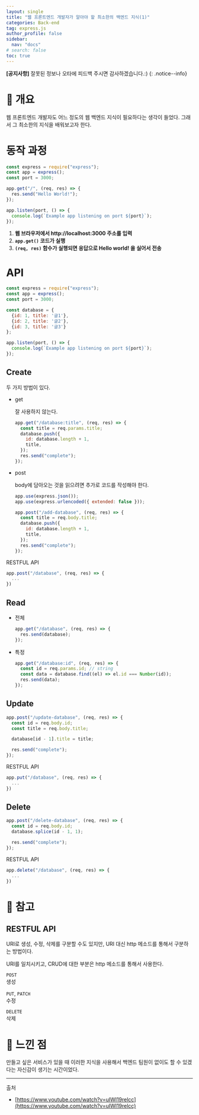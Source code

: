 ```yaml
---
layout: single
title: "웹 프론트엔드 개발자가 알아야 할 최소한의 백엔드 지식(1)"
categories: Back-end
tag: express.js
author_profile: false
sidebar:
  nav: "docs"
# search: false
toc: true
---
```


**[공지사항]** 잘못된 정보나 오타에 피드백 주시면 감사하겠습니다.:)
{: .notice--info}

# 🔎 개요

웹 프론트엔드 개발자도 어느 정도의 웹 백엔드 지식이 필요하다는 생각이 들었다. 그래서 그 최소한의 지식을 배워보고자 한다.

# 동작 과정

```js
const express = require("express");
const app = express();
const port = 3000;

app.get("/", (req, res) => {
  res.send("Hello World!");
});

app.listen(port, () => {
  console.log(`Example app listening on port ${port}`);
});
```

1. **웹 브라우저에서 http://localhost:3000 주소를 입력**
2. **`app.get()` 코드가 실행**
3. **`(req, res)` 함수가 실행되면 응답으로 Hello world! 을 실어서 전송**

# API

```js
const express = require("express");
const app = express();
const port = 3000;

const database = {
  {id: 1, title: '글1'},
  {id: 2, title: '글2'},
  {id: 3, title: '글3'}
};

app.listen(port, () => {
  console.log(`Example app listening on port ${port}`);
});
```

## Create

두 가지 방법이 있다.

- get

  잘 사용하지 않는다.

  ```js
  app.get("/database:title", (req, res) => {
    const title = req.params.title;
    database.push({
      id: database.length + 1,
      title,
    });
    res.send("complete");
  });
  ```

- post

  body에 담아오는 것을 읽으려면 추가로 코드를 작성해야 한다.

  ```js
  app.use(express.json());
  app.use(express.urlencoded({ extended: false }));

  app.post("/add-database", (req, res) => {
    const title = req.body.title;
    database.push({
      id: database.length + 1,
      title,
    });
    res.send("complete");
  });
  ```

RESTFUL API

```js
app.post("/database", (req, res) => {
  ...
})
```

## Read

- 전체

  ```js
  app.get("/database", (req, res) => {
    res.send(database);
  });
  ```

- 특정

  ```js
  app.get("/database:id", (req, res) => {
    const id = req.params.id; // string
    const data = database.find((el) => el.id === Number(id));
    res.send(data);
  });
  ```

## Update

```js
app.post("/update-database", (req, res) => {
  const id = req.body.id;
  const title = req.body.title;

  database[id - 1].title = title;

  res.send("complete");
});
```

RESTFUL API

```js
app.put("/database", (req, res) => {
  ...
})
```

## Delete

```js
app.post("/delete-database", (req, res) => {
  const id = req.body.id;
  database.splice(id - 1, 1);

  res.send("complete");
});
```

RESTFUL API

```js
app.delete("/database", (req, res) => {
  ...
})
```

# 📃 참고

## RESTFUL API

URI로 생성, 수정, 삭제를 구분할 수도 있지만, URI 대신 http 메소드를 통해서 구분하는 방법이다.

URI를 일치시키고, CRUD에 대한 부분은 http 메소드를 통해서 사용한다.

`POST`  
생성

`PUT`, `PATCH`  
수정

`DELETE`  
삭제

# 💭 느낀 점

만들고 싶은 서비스가 있을 때 이러한 지식을 사용해서 백엔드 팀원이 없이도 할 수 있겠다는 자신감이 생기는 시간이었다.

---

출처

- [https://www.youtube.com/watch?v=uIWl19relcc](https://www.youtube.com/watch?v=uIWl19relcc)
